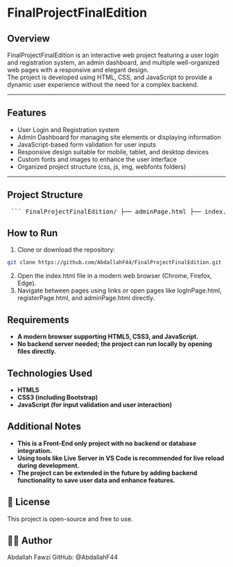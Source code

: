 # FinalProjectFinalEdition

## Overview
FinalProjectFinalEdition is an interactive web project featuring a user login and registration system, an admin dashboard, and multiple well-organized web pages with a responsive and elegant design.  
The project is developed using HTML, CSS, and JavaScript to provide a dynamic user experience without the need for a complex backend.

---

## Features

- User Login and Registration system  
- Admin Dashboard for managing site elements or displaying information  
- JavaScript-based form validation for user inputs  
- Responsive design suitable for mobile, tablet, and desktop devices  
- Custom fonts and images to enhance the user interface  
- Organized project structure (css, js, img, webfonts folders)

---

## Project Structure

<pre> ``` FinalProjectFinalEdition/ ├── adminPage.html ├── index.html ├── logInPage.html ├── registerPage.html ├── css/ │ ├── style.css │ └── bootstrap.min.css ├── js/ │ ├── script.js │ └── validation.js ├── img/ │ └── ...images and icons... ├── webfonts/ │ └── ...custom fonts... └── README.md (you can add this file) ``` </pre>

## How to Run

1. Clone or download the repository:
```bash
git clone https://github.com/AbdallahF44/FinalProjectFinalEdition.git
```
2. Open the index.html file in a modern web browser (Chrome, Firefox, Edge).
3. Navigate between pages using links or open pages like logInPage.html, registerPage.html, and adminPage.html directly.

## Requirements

- **A modern browser supporting HTML5, CSS3, and JavaScript.**
- **No backend server needed; the project can run locally by opening files directly.**

## Technologies Used

- **HTML5**
- **CSS3 (including Bootstrap)**
- **JavaScript (for input validation and user interaction)**

## Additional Notes

- **This is a Front-End only project with no backend or database integration.**
- **Using tools like Live Server in VS Code is recommended for live reload during development.**
- **The project can be extended in the future by adding backend functionality to save user data and enhance features.**

## 📄 License
This project is open-source and free to use.

## 👨‍💻 Author
Abdallah Fawzi GitHub: @AbdallahF44

